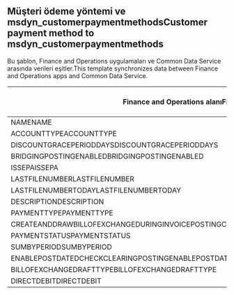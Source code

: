 ## <a name="customer-payment-method-to-msdyn_customerpaymentmethods"></a><span data-ttu-id="1de48-101">Müşteri ödeme yöntemi ve msdyn_customerpaymentmethods</span><span class="sxs-lookup"><span data-stu-id="1de48-101">Customer payment method to msdyn_customerpaymentmethods</span></span>

<span data-ttu-id="1de48-102">Bu şablon, Finance and Operations uygulamaları ve Common Data Service arasında verileri eşitler.</span><span class="sxs-lookup"><span data-stu-id="1de48-102">This template synchronizes data between Finance and Operations apps and Common Data Service.</span></span>

<span data-ttu-id="1de48-103">Finance and Operations alanı</span><span class="sxs-lookup"><span data-stu-id="1de48-103">Finance and Operations field</span></span> | <span data-ttu-id="1de48-104">Eşleme türü</span><span class="sxs-lookup"><span data-stu-id="1de48-104">Map type</span></span> | <span data-ttu-id="1de48-105">Diğer Dynamics 365 alanı</span><span class="sxs-lookup"><span data-stu-id="1de48-105">Other Dynamics 365 field</span></span> | <span data-ttu-id="1de48-106">Varsayılan değer</span><span class="sxs-lookup"><span data-stu-id="1de48-106">Default value</span></span>
---|---|---|---
<span data-ttu-id="1de48-107">NAME</span><span class="sxs-lookup"><span data-stu-id="1de48-107">NAME</span></span> | = | <span data-ttu-id="1de48-108">msdyn_name</span><span class="sxs-lookup"><span data-stu-id="1de48-108">msdyn_name</span></span> | 
<span data-ttu-id="1de48-109">ACCOUNTTYPE</span><span class="sxs-lookup"><span data-stu-id="1de48-109">ACCOUNTTYPE</span></span> | >< | <span data-ttu-id="1de48-110">msdyn_accounttype</span><span class="sxs-lookup"><span data-stu-id="1de48-110">msdyn_accounttype</span></span> | 
<span data-ttu-id="1de48-111">DISCOUNTGRACEPERIODDAYS</span><span class="sxs-lookup"><span data-stu-id="1de48-111">DISCOUNTGRACEPERIODDAYS</span></span> | = | <span data-ttu-id="1de48-112">msdyn_discountgraceperioddays</span><span class="sxs-lookup"><span data-stu-id="1de48-112">msdyn_discountgraceperioddays</span></span> | 
<span data-ttu-id="1de48-113">BRIDGINGPOSTINGENABLED</span><span class="sxs-lookup"><span data-stu-id="1de48-113">BRIDGINGPOSTINGENABLED</span></span> | >< | <span data-ttu-id="1de48-114">msdyn_bridgingpostingenabled</span><span class="sxs-lookup"><span data-stu-id="1de48-114">msdyn_bridgingpostingenabled</span></span> | 
<span data-ttu-id="1de48-115">ISSEPA</span><span class="sxs-lookup"><span data-stu-id="1de48-115">ISSEPA</span></span> | >< | <span data-ttu-id="1de48-116">msdyn_issepa</span><span class="sxs-lookup"><span data-stu-id="1de48-116">msdyn_issepa</span></span> | 
<span data-ttu-id="1de48-117">LASTFILENUMBER</span><span class="sxs-lookup"><span data-stu-id="1de48-117">LASTFILENUMBER</span></span> | = | <span data-ttu-id="1de48-118">msdyn_lastfilenumber</span><span class="sxs-lookup"><span data-stu-id="1de48-118">msdyn_lastfilenumber</span></span> | 
<span data-ttu-id="1de48-119">LASTFILENUMBERTODAY</span><span class="sxs-lookup"><span data-stu-id="1de48-119">LASTFILENUMBERTODAY</span></span> | = | <span data-ttu-id="1de48-120">msdyn_lastfilenumbertoday</span><span class="sxs-lookup"><span data-stu-id="1de48-120">msdyn_lastfilenumbertoday</span></span> | 
<span data-ttu-id="1de48-121">DESCRIPTION</span><span class="sxs-lookup"><span data-stu-id="1de48-121">DESCRIPTION</span></span> | = | <span data-ttu-id="1de48-122">msdyn_description</span><span class="sxs-lookup"><span data-stu-id="1de48-122">msdyn_description</span></span> | 
<span data-ttu-id="1de48-123">PAYMENTTYPE</span><span class="sxs-lookup"><span data-stu-id="1de48-123">PAYMENTTYPE</span></span> | >< | <span data-ttu-id="1de48-124">msdyn_paymenttype</span><span class="sxs-lookup"><span data-stu-id="1de48-124">msdyn_paymenttype</span></span> | 
<span data-ttu-id="1de48-125">CREATEANDDRAWBILLOFEXCHANGEDURINGINVOICEPOSTING</span><span class="sxs-lookup"><span data-stu-id="1de48-125">CREATEANDDRAWBILLOFEXCHANGEDURINGINVOICEPOSTING</span></span> | >< | <span data-ttu-id="1de48-126">msdyn_invoiceupdate</span><span class="sxs-lookup"><span data-stu-id="1de48-126">msdyn_invoiceupdate</span></span> | 
<span data-ttu-id="1de48-127">PAYMENTSTATUS</span><span class="sxs-lookup"><span data-stu-id="1de48-127">PAYMENTSTATUS</span></span> | >< | <span data-ttu-id="1de48-128">msdyn_paymentstatus</span><span class="sxs-lookup"><span data-stu-id="1de48-128">msdyn_paymentstatus</span></span> | 
<span data-ttu-id="1de48-129">SUMBYPERIOD</span><span class="sxs-lookup"><span data-stu-id="1de48-129">SUMBYPERIOD</span></span> | >< | <span data-ttu-id="1de48-130">msdyn_sumbyperiod</span><span class="sxs-lookup"><span data-stu-id="1de48-130">msdyn_sumbyperiod</span></span> | 
<span data-ttu-id="1de48-131">ENABLEPOSTDATEDCHECKCLEARINGPOSTING</span><span class="sxs-lookup"><span data-stu-id="1de48-131">ENABLEPOSTDATEDCHECKCLEARINGPOSTING</span></span> | >< | <span data-ttu-id="1de48-132">msdyn_enablepostdatescheckclearingposting</span><span class="sxs-lookup"><span data-stu-id="1de48-132">msdyn_enablepostdatescheckclearingposting</span></span> | 
<span data-ttu-id="1de48-133">BILLOFEXCHANGEDRAFTTYPE</span><span class="sxs-lookup"><span data-stu-id="1de48-133">BILLOFEXCHANGEDRAFTTYPE</span></span> | >< | <span data-ttu-id="1de48-134">msdyn_billofexchangedrafttype</span><span class="sxs-lookup"><span data-stu-id="1de48-134">msdyn_billofexchangedrafttype</span></span> | 
<span data-ttu-id="1de48-135">DIRECTDEBIT</span><span class="sxs-lookup"><span data-stu-id="1de48-135">DIRECTDEBIT</span></span> | >< | <span data-ttu-id="1de48-136">msdyn_directdebit</span><span class="sxs-lookup"><span data-stu-id="1de48-136">msdyn_directdebit</span></span> | 
